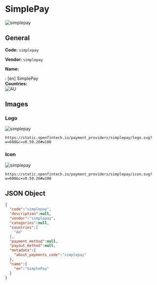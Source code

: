 
# SimplePay 
![simplepay](https://static.openfintech.io/payment_providers/simplepay/logo.svg?w=600&c=v0.59.26#w100)  

## General 
 
**Code:** `simplepay`  
 
**Vendor:** `simplepay`  
 
**Name:**  
 
:	[en] SimplePay  
**Countries:**  
![AU](https://cdnjs.cloudflare.com/ajax/libs/flag-icon-css/3.3.0/flags/4x3/AU.svg#w24)  
 

## Images 

### Logo 
 
![simplepay](https://static.openfintech.io/payment_providers/simplepay/logo.svg?w=600&c=v0.59.26#w100)  

```
https://static.openfintech.io/payment_providers/simplepay/logo.svg?w=600&c=v0.59.26#w100
```  

### Icon 
 
![simplepay](https://static.openfintech.io/payment_providers/simplepay/icon.svg?w=600&c=v0.59.26#w100)  

```
https://static.openfintech.io/payment_providers/simplepay/icon.svg?w=600&c=v0.59.26#w100
```  

## JSON Object 

```json
{
  "code":"simplepay",
  "description":null,
  "vendor":"simplepay",
  "categories":null,
  "countries":[
    "AU"
  ],
  "payment_method":null,
  "payout_method":null,
  "metadata":{
    "about_payments_code":"simplepay"
  },
  "name":{
    "en":"SimplePay"
  }
}
```  
